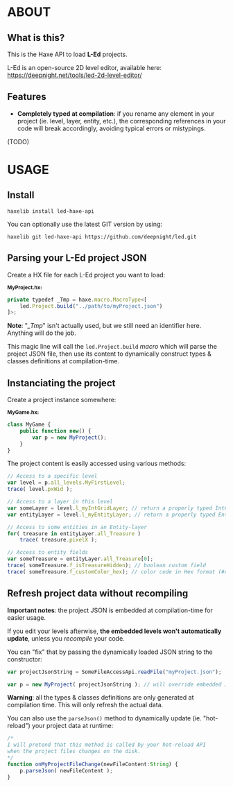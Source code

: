 # ABOUT

## What is this?

This is the Haxe API to load **L-Ed** projects.

L-Ed is an open-source 2D level editor, available here: https://deepnight.net/tools/led-2d-level-editor/

## Features

 - **Completely typed at compilation**: if you rename any element in your project (ie. level, layer, entity, etc.), the corresponding references in your code will break accordingly, avoiding typical errors or mistypings.
 
 (TODO)


# USAGE

## Install

```
haxelib install led-haxe-api
```

You can optionally use the latest GIT version by using:

```
haxelib git led-haxe-api https://github.com/deepnight/led.git
```


## Parsing your L-Ed project JSON

Create a HX file for each L-Ed project you want to load:

<sub>**MyProject.hx:**</sub>
```js
private typedef _Tmp = haxe.macro.MacroType<[
	led.Project.build("../path/to/myProject.json")
]>;
```

**Note**: "*_Tmp*" isn't actually used, but we still need an identifier here. Anything will do the job.

This magic line will call the `led.Project.build` *macro* which will parse the project JSON file, then use its content to dynamically construct types & classes definitions at compilation-time.

## Instanciating the project

Create a project instance somewhere:

<sub>**MyGame.hx:**</sub>
```js
class MyGame {
	public function new() {
		var p = new MyProject();
	}
}
```

The project content is easily accessed using various methods:

```js
// Access to a specific level
var level = p.all_levels.MyFirstLevel;
trace( level.pxWid );

// Access to a layer in this level
var someLayer = level.l_myIntGridLayer; // return a properly typed IntGrid layer
var entityLayer = level.l_myEntityLayer; // return a properly typed Entity layer

// Access to some entities in an Entity-layer
for( treasure in entityLayer.all_Treasure )
	trace( treasure.pixelX );

// Access to entity fields
var someTreasure = entityLayer.all_Treasure[0];
trace( someTreasure.f_isTreasureHidden); // boolean custom field
trace( someTreasure.f_customColor_hex); // color code in Hex format (#rrggbb)
```

## Refresh project data without recompiling

**Important notes**: the project JSON is embedded at compilation-time for easier usage.

If you edit your levels afterwise, **the embedded levels won't automatically update**, unless you *recompile* your code.

You can "fix" that by passing the dynamically loaded JSON string to the constructor:

```js
var projectJsonString = SomeFileAccessApi.readFile("myProject.json");

var p = new MyProject( projectJsonString ); // will override embedded JSON
```

**Warning**: all the types & classes definitions are only generated at compilation time. This will only refresh the actual data.

You can also use the `parseJson()` method to dynamically update (ie. "hot-reload") your project data at runtime:

```js
/*
I will pretend that this method is called by your hot-reload API
when the project files changes on the disk.
*/
function onMyProjectFileChange(newFileContent:String) {
	p.parseJson( newFileContent );
}
```
